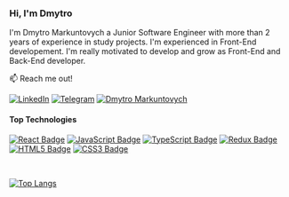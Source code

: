 ### Hi, I'm Dmytro  

I'm Dmytro Markuntovych a Junior Software Engineer with more than 2 years of experience in study projects. I'm experienced in Front-End developement. I'm really motivated to develop and grow as Front-End and Back-End developer.

📫 Reach me out!

[![LinkedIn](https://img.shields.io/badge/LinkedIn-0a66c2?style=flat&logo=linkedin)](https://www.linkedin.com/in/dmytro-markuntovych-1975278a/)
[![Telegram](https://img.shields.io/badge/Telegram-26a5e4?style=flat&logo=telegram&logoColor=%23fff)](https://t.me/dmytro_markuntovych)
[![Dmytro Markuntovych](https://img.shields.io/badge/Dmytro%20Markuntovych-ea4335?style=flat&logo=gmail&logoColor=%23fff)](mailto:dmytro.markuntovych@gmail.com)

#### Top Technologies

[![React Badge](https://img.shields.io/badge/React-61dafb?style=for-the-badge&logo=react&logoColor=%2361dafb&labelColor=%23000)](#)
[![JavaScript Badge](https://img.shields.io/badge/JavaScript-f7df1e?style=for-the-badge&logo=javascript&logoColor=%23f7df1e&labelColor=%23000)](#)
[![TypeScript Badge](https://img.shields.io/badge/TypeScript-3178c6?style=for-the-badge&logo=typescript&logoColor=%233178c6&labelColor=%23000)](#)
[![Redux Badge](https://img.shields.io/badge/Redux-764abc?style=for-the-badge&logo=redux&logoColor=%23764abc&labelColor=%23000)](#)
[![HTML5 Badge](https://img.shields.io/badge/HTML5-e34f26?style=for-the-badge&logo=HTML5&logoColor=%23e34f26&labelColor=%23000)](#)
[![CSS3 Badge](https://img.shields.io/badge/CSS3-1572b6?style=for-the-badge&logo=CSS3&logoColor=%231572b6&labelColor=%23000)](#)

<br />

[![Top Langs](https://github-readme-stats.vercel.app/api/top-langs/?username=CarphatianSnake&layout=compact&theme=ocean_dark)](#)
